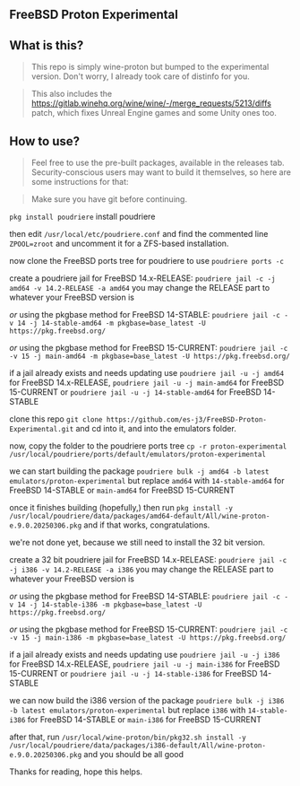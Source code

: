 ## FreeBSD Proton Experimental

## What is this?
> This repo is simply wine-proton but bumped to the experimental version. Don't worry, I already took care of distinfo for you.

> This also includes the https://gitlab.winehq.org/wine/wine/-/merge_requests/5213/diffs patch, which fixes Unreal Engine games and some Unity ones too.

## How to use?
> Feel free to use the pre-built packages, available in the releases tab. Security-conscious users may want to build it themselves, so here are some instructions for that:

> Make sure you have git before continuing.

```pkg install poudriere``` install poudriere

then edit ```/usr/local/etc/poudriere.conf``` and find the commented line ```ZPOOL=zroot``` and uncomment it for a ZFS-based installation.

now clone the FreeBSD ports tree for poudriere to use ```poudriere ports -c```

create a poudriere jail for FreeBSD 14.x-RELEASE: ```poudriere jail -c -j amd64 -v 14.2-RELEASE -a amd64``` you may change the RELEASE part to whatever your FreeBSD version is

*or* using the pkgbase method for FreeBSD 14-STABLE: ```poudriere jail -c -v 14 -j 14-stable-amd64 -m pkgbase=base_latest -U https://pkg.freebsd.org/```

*or* using the pkgbase method for FreeBSD 15-CURRENT: ```poudriere jail -c -v 15 -j main-amd64 -m pkgbase=base_latest -U https://pkg.freebsd.org/```

if a jail already exists and needs updating use ```poudriere jail -u -j amd64``` for FreeBSD 14.x-RELEASE, ```poudriere jail -u -j main-amd64``` for FreeBSD 15-CURRENT or ```poudriere jail -u -j 14-stable-amd64``` for FreeBSD 14-STABLE

clone this repo ```git clone https://github.com/es-j3/FreeBSD-Proton-Experimental.git``` and cd into it, and into the emulators folder.

now, copy the folder to the poudriere ports tree ```cp -r proton-experimental /usr/local/poudriere/ports/default/emulators/proton-experimental``` 

we can start building the package ```poudriere bulk -j amd64 -b latest emulators/proton-experimental``` but replace ```amd64``` with ```14-stable-amd64``` for FreeBSD 14-STABLE or ```main-amd64``` for FreeBSD 15-CURRENT

once it finishes building (hopefully,) then run ```pkg install -y /usr/local/poudriere/data/packages/amd64-default/All/wine-proton-e.9.0.20250306.pkg``` and if that works, congratulations. 

we're not done yet, because we still need to install the 32 bit version.

create a 32 bit poudriere jail for FreeBSD 14.x-RELEASE: ```poudriere jail -c -j i386 -v 14.2-RELEASE -a i386``` you may change the RELEASE part to whatever your FreeBSD version is

*or* using the pkgbase method for FreeBSD 14-STABLE: ```poudriere jail -c -v 14 -j 14-stable-i386 -m pkgbase=base_latest -U https://pkg.freebsd.org/```

*or* using the pkgbase method for FreeBSD 15-CURRENT: ```poudriere jail -c -v 15 -j main-i386 -m pkgbase=base_latest -U https://pkg.freebsd.org/```

if a jail already exists and needs updating use ```poudriere jail -u -j i386``` for FreeBSD 14.x-RELEASE, ```poudriere jail -u -j main-i386``` for FreeBSD 15-CURRENT or ```poudriere jail -u -j 14-stable-i386``` for FreeBSD 14-STABLE

we can now build the i386 version of the package ```poudriere bulk -j i386 -b latest emulators/proton-experimental``` but replace ```i386``` with ```14-stable-i386``` for FreeBSD 14-STABLE or ```main-i386``` for FreeBSD 15-CURRENT

after that, run ```/usr/local/wine-proton/bin/pkg32.sh install -y /usr/local/poudriere/data/packages/i386-default/All/wine-proton-e.9.0.20250306.pkg``` and you should be all good

Thanks for reading, hope this helps.
